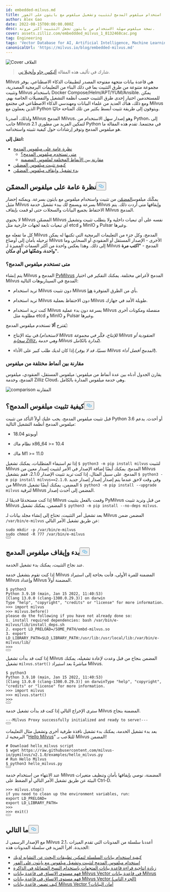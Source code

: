 ```yaml
---
id: embedded-milvus.md
title: استخدام ميلفوس المدمج لتثبيت وتشغيل ميلفوس مع بايثون على الفور
author: Alex Gao
date: 2022-08-15T00:00:00.000Z
desc: نسخة ميلفوس سهلة الاستخدام من بايثون تجعل التثبيت أكثر مرونة.
cover: assets.zilliz.com/embeddded_milvus_1_8132468cac.png
tag: Engineering
tags: 'Vector Database for AI, Artificial Intelligence, Machine Learning'
canonicalUrl: 'https://milvus.io/blog/embedded-milvus.md'
---
```

<p>
  
   <span class="img-wrapper"> <img translate="no" src="https://assets.zilliz.com/embeddded_milvus_1_8132468cac.png" alt="Cover" class="doc-image" id="cover" />
   </span> <span class="img-wrapper"> <span>الغلاف</span> </span></p>
<blockquote>
<p>شارك في تأليف هذه المقالة <a href="https://github.com/soothing-rain/">أليكس جاو</a> <a href="https://www.linkedin.com/in/yiyun-n-2aa713163/">وأنجيلا ني</a>.</p>
</blockquote>
<p>Milvus هي قاعدة بيانات متجهة مفتوحة المصدر لتطبيقات الذكاء الاصطناعي. يوفر مجموعة متنوعة من طرق التثبيت بما في ذلك البناء من التعليمات البرمجية المصدرية، وتثبيت Milvus باستخدام Docker Compose/Helm/APT/YUM/Ansible. يمكن للمستخدمين اختيار إحدى طرق التثبيت حسب أنظمة التشغيل والتفضيلات الخاصة بهم. ومع ذلك، هناك العديد من علماء البيانات ومهندسي الذكاء الاصطناعي في مجتمع Milvus الذين يعملون مع Python ويتوقون إلى طريقة تثبيت أبسط بكثير من تلك المتاحة حاليًا.</p>
<p>ولذلك، أصدرنا Milvus المدمج Milvus، وهو إصدار سهل الاستخدام من Python، إلى جانب Milvus 2.1 لتمكين المزيد من مطوري Python في مجتمعنا. تقدم هذه المقالة ما هو ميلفوس المدمج وتوفر إرشادات حول كيفية تثبيته واستخدامه.</p>
<p><strong>انتقل إلى:</strong></p>
<ul>
<li><a href="#An-overview-of-embedded-Milvus">نظرة عامة على ميلفوس المدمج</a><ul>
<li><a href="#When-to-use-embedded-Milvus">متى تستخدم ميلفوس المدمج؟</a></li>
<li><a href="#A-comparison-of-different-modes-of-Milvus">مقارنة بين الأنماط المختلفة لملفوس المضمنة</a></li>
</ul></li>
<li><a href="#How-to-install-embedded-Milvus">كيفية تثبيت ميلفوس المضمّن</a></li>
<li><a href="#Start-and-stop-embedded-Milvus">بدء تشغيل وإيقاف ميلفوس المضمّن</a></li>
</ul>
<h2 id="An-overview-of-embedded-Milvus" class="common-anchor-header">نظرة عامة على ميلفوس المضمّن<button data-href="#An-overview-of-embedded-Milvus" class="anchor-icon" translate="no">
      <svg translate="no"
        aria-hidden="true"
        focusable="false"
        height="20"
        version="1.1"
        viewBox="0 0 16 16"
        width="16"
      >
        <path
          fill="#0092E4"
          fill-rule="evenodd"
          d="M4 9h1v1H4c-1.5 0-3-1.69-3-3.5S2.55 3 4 3h4c1.45 0 3 1.69 3 3.5 0 1.41-.91 2.72-2 3.25V8.59c.58-.45 1-1.27 1-2.09C10 5.22 8.98 4 8 4H4c-.98 0-2 1.22-2 2.5S3 9 4 9zm9-3h-1v1h1c1 0 2 1.22 2 2.5S13.98 12 13 12H9c-.98 0-2-1.22-2-2.5 0-.83.42-1.64 1-2.09V6.25c-1.09.53-2 1.84-2 3.25C6 11.31 7.55 13 9 13h4c1.45 0 3-1.69 3-3.5S14.5 6 13 6z"
        ></path>
      </svg>
    </button></h2><p>يمكّنك ميلفوس<a href="https://github.com/milvus-io/embd-milvus">المضمّن</a> من تثبيت واستخدام ميلفوس مع بايثون بسرعة. ويمكنه إحضار مثيل Milvus بسرعة ويسمح لك ببدء تشغيل خدمة Milvus وإيقافها متى أردت ذلك. يتم الاحتفاظ بجميع البيانات والسجلات حتى لو قمت بإيقاف Milvus المدمج.</p>
<p>لا يحتوي Milvus المضمّن Milvus نفسه على أي تبعيات داخلية ولا يتطلب تثبيت وتشغيل أي تبعيات تابعة لجهات خارجية مثل etcd و MinIO و Pulsar وغيرها.</p>
<p>كل ما تفعله مع Milvus المدمج، وكل جزء من التعليمات البرمجية التي تكتبها له يمكن ترحيله بأمان إلى أوضاع Milvus الأخرى - الإصدار المستقل أو العنقودي أو السحابي وما إلى ذلك. وهذا يعكس واحدة من أكثر السمات المميزة لـ Milvus المدمج - <strong>"اكتب مرة واحدة، وشغّلها في أي مكان".</strong></p>
<h3 id="When-to-use-embedded-Milvus" class="common-anchor-header">متى تستخدم ميلفوس المدمج؟</h3><p>يتم إنشاء Milvus المدمج و <a href="https://milvus.io/docs/v2.1.x/install-pymilvus.md">PyMilvus</a> المدمج لأغراض مختلفة. يمكنك التفكير في اختيار Milvus المدمج في السيناريوهات التالية:</p>
<ul>
<li><p>تريد استخدام Milvus دون تثبيت Milvus بأي من الطرق المتوفرة <a href="https://milvus.io/docs/v2.1.x/install_standalone-docker.md">هنا</a>.</p></li>
<li><p>تريد استخدام Milvus دون الاحتفاظ بعملية Milvus طويلة الأمد في جهازك.</p></li>
<li><p>كنت تريد استخدام Milvus بسرعة دون بدء عملية Milvus منفصلة ومكونات أخرى مطلوبة مثل etcd و MinIO و Pulsar وغيرها.</p></li>
</ul>
<p>يُقترح <strong>ألا</strong> تستخدم ميلفوس المدمج:</p>
<ul>
<li><p>في بيئة الإنتاج.<em>(لاستخدام Milvus للإنتاج، فكّر في مجموعة Milvus العنقودية أو <a href="https://zilliz.com/cloud">سحابة Zilliz،</a> وهي خدمة Milvus مُدارة بالكامل</em>).</p></li>
<li><p>إذا كان لديك طلب كبير على الأداء.<em>(نسبيًا، قد لا يوفر Milvus المدمج أفضل أداء</em>).</p></li>
</ul>
<h3 id="A-comparison-of-different-modes-of-Milvus" class="common-anchor-header">مقارنة بين أنماط مختلفة من ميلفوس</h3><p>يقارن الجدول أدناه بين عدة أنماط من ميلفوس: ميلفوس المستقل، العنقودي، ميلفوس المدمج، وخدمة Zilliz Cloud، وهي خدمة ميلفوس المدارة بالكامل.</p>
<p>
  
   <span class="img-wrapper"> <img translate="no" src="https://assets.zilliz.com/comparison_ebcd7c5b07.jpeg" alt="comparison" class="doc-image" id="comparison" />
   </span> <span class="img-wrapper"> <span>المقارنة</span> </span></p>
<h2 id="How-to-install-embedded-Milvus" class="common-anchor-header">كيفية تثبيت ميلفوس المدمج؟<button data-href="#How-to-install-embedded-Milvus" class="anchor-icon" translate="no">
      <svg translate="no"
        aria-hidden="true"
        focusable="false"
        height="20"
        version="1.1"
        viewBox="0 0 16 16"
        width="16"
      >
        <path
          fill="#0092E4"
          fill-rule="evenodd"
          d="M4 9h1v1H4c-1.5 0-3-1.69-3-3.5S2.55 3 4 3h4c1.45 0 3 1.69 3 3.5 0 1.41-.91 2.72-2 3.25V8.59c.58-.45 1-1.27 1-2.09C10 5.22 8.98 4 8 4H4c-.98 0-2 1.22-2 2.5S3 9 4 9zm9-3h-1v1h1c1 0 2 1.22 2 2.5S13.98 12 13 12H9c-.98 0-2-1.22-2-2.5 0-.83.42-1.64 1-2.09V6.25c-1.09.53-2 1.84-2 3.25C6 11.31 7.55 13 9 13h4c1.45 0 3-1.69 3-3.5S14.5 6 13 6z"
        ></path>
      </svg>
    </button></h2><p>قبل تثبيت ميلفوس المدمج، يجب عليك أولاً التأكد من تثبيت Python 3.6 أو أحدث. يدعم ميلفوس المدمج أنظمة التشغيل التالية:</p>
<ul>
<li><p>أوبونتو 18.04</p></li>
<li><p>نظام ماك x86_64 &gt;= 10.4</p></li>
<li><p>ماك M1 &gt;= 11.0</p></li>
</ul>
<p>إذا تم استيفاء المتطلبات، يمكنك تشغيل <code translate="no">$ python3 -m pip install milvus</code> لتثبيت Milvus المدمج. يمكنك أيضًا إضافة الإصدار في الأمر لتثبيت إصدار معين من Milvus المدمج. على سبيل المثال، إذا كنت تريد تثبيت الإصدار 2.1.0، فقم بتشغيل <code translate="no">$ python3 -m pip install milvus==2.1.0</code>. وفي وقت لاحق عندما يتم إصدار إصدار إصدار جديد من Milvus المضمن، يمكنك أيضًا تشغيل <code translate="no">$ python3 -m pip install --upgrade milvus</code> لترقية Milvus المضمن إلى أحدث إصدار.</p>
<p>إذا كنت مستخدمًا قديمًا لـ Milvus وقمت بالفعل بتثبيت PyMilvus من قبل وتريد تثبيت Milvus المضمن، يمكنك تشغيل <code translate="no">$ python3 -m pip install --no-deps milvus</code>.</p>
<p>بعد تشغيل أمر التثبيت، تحتاج إلى إنشاء مجلد بيانات لـ Milvus المضمن ضمن <code translate="no">/var/bin/e-milvus</code> عن طريق تشغيل الأمر التالي:</p>
<pre><code translate="no"><span class="hljs-built_in">sudo</span> <span class="hljs-built_in">mkdir</span> -p /var/bin/e-milvus
<span class="hljs-built_in">sudo</span> <span class="hljs-built_in">chmod</span> -R 777 /var/bin/e-milvus
<button class="copy-code-btn"></button></code></pre>
<h2 id="Start-and-stop-embedded-Milvus" class="common-anchor-header">بدء وإيقاف ميلفوس المدمج<button data-href="#Start-and-stop-embedded-Milvus" class="anchor-icon" translate="no">
      <svg translate="no"
        aria-hidden="true"
        focusable="false"
        height="20"
        version="1.1"
        viewBox="0 0 16 16"
        width="16"
      >
        <path
          fill="#0092E4"
          fill-rule="evenodd"
          d="M4 9h1v1H4c-1.5 0-3-1.69-3-3.5S2.55 3 4 3h4c1.45 0 3 1.69 3 3.5 0 1.41-.91 2.72-2 3.25V8.59c.58-.45 1-1.27 1-2.09C10 5.22 8.98 4 8 4H4c-.98 0-2 1.22-2 2.5S3 9 4 9zm9-3h-1v1h1c1 0 2 1.22 2 2.5S13.98 12 13 12H9c-.98 0-2-1.22-2-2.5 0-.83.42-1.64 1-2.09V6.25c-1.09.53-2 1.84-2 3.25C6 11.31 7.55 13 9 13h4c1.45 0 3-1.69 3-3.5S14.5 6 13 6z"
        ></path>
      </svg>
    </button></h2><p>عند نجاح التثبيت، يمكنك بدء تشغيل الخدمة.</p>
<p>إذا كنت تقوم بتشغيل خدمة Milvus المضمنة للمرة الأولى، فأنت بحاجة إلى استيراد Milvus وإعداد Milvus المضمنة أولاً.</p>
<pre><code translate="no">$ python3
Python 3.9.10 (main, Jan 15 2022, 11:40:53)
[Clang 13.0.0 (clang-1300.0.29.3)] on darwin
Type <span class="hljs-string">&quot;help&quot;</span>, <span class="hljs-string">&quot;copyright&quot;</span>, <span class="hljs-string">&quot;credits&quot;</span> or <span class="hljs-string">&quot;license&quot;</span> <span class="hljs-keyword">for</span> more information.
&gt;&gt;&gt; import milvus
&gt;&gt;&gt; milvus.before()
please <span class="hljs-keyword">do</span> the following <span class="hljs-keyword">if</span> you have not already <span class="hljs-keyword">done</span> so:
1. install required dependencies: bash /var/bin/e-milvus/lib/install_deps.sh
2. <span class="hljs-built_in">export</span> LD_PRELOAD=/SOME_PATH/embd-milvus.so
3. <span class="hljs-built_in">export</span> LD_LIBRARY_PATH=<span class="hljs-variable">$LD_LIBRARY_PATH</span>:/usr/lib:/usr/local/lib:/var/bin/e-milvus/lib/
&gt;&gt;&gt;
<button class="copy-code-btn"></button></code></pre>
<p>إذا كنت قد بدأت تشغيل Milvus المضمن بنجاح من قبل وعدت لإعادة تشغيله، يمكنك تشغيل <code translate="no">milvus.start()</code> مباشرةً بعد استيراد Milvus.</p>
<pre><code translate="no">$ python3
Python <span class="hljs-number">3.9</span><span class="hljs-number">.10</span> (main, Jan <span class="hljs-number">15</span> <span class="hljs-number">2022</span>, <span class="hljs-number">11</span>:<span class="hljs-number">40</span>:<span class="hljs-number">53</span>)
[Clang <span class="hljs-number">13.0</span><span class="hljs-number">.0</span> (clang-<span class="hljs-number">1300.0</span><span class="hljs-number">.29</span><span class="hljs-number">.3</span>)] on darwinType <span class="hljs-string">&quot;help&quot;</span>, <span class="hljs-string">&quot;copyright&quot;</span>, <span class="hljs-string">&quot;credits&quot;</span> <span class="hljs-keyword">or</span> <span class="hljs-string">&quot;license&quot;</span> <span class="hljs-keyword">for</span> more information.
<span class="hljs-meta">&gt;&gt;&gt; </span><span class="hljs-keyword">import</span> milvus
<span class="hljs-meta">&gt;&gt;&gt; </span>milvus.start()
&gt;&gt;&gt;
<button class="copy-code-btn"></button></code></pre>
<p>سترى الإخراج التالي إذا كنت قد بدأت تشغيل خدمة Milvus المضمنة بنجاح.</p>
<pre><code translate="no">---<span class="hljs-title class_">Milvus</span> <span class="hljs-title class_">Proxy</span> successfully initialized and ready to serve!---
<button class="copy-code-btn"></button></code></pre>
<p>بعد بدء تشغيل الخدمة، يمكنك بدء تشغيل نافذة طرفية أخرى وتشغيل مثال التعليمات البرمجية لـ &quot;<a href="https://github.com/milvus-io/embd-milvus/blob/main/milvus/examples/hello_milvus.py">Hello Milvus</a>&quot; للتلاعب بـ Milvus المضمن!</p>
<pre><code translate="no"><span class="hljs-comment"># Download hello_milvus script</span>
$ wget https://raw.githubusercontent.com/milvus-io/pymilvus/v2.1.0/examples/hello_milvus.py
<span class="hljs-comment"># Run Hello Milvus </span>
$ python3 hello_milvus.py
<button class="copy-code-btn"></button></code></pre>
<p>عند الانتهاء من استخدام خدمة Milvus المضمنة، نوصي بإيقافها بأمان وتنظيف متغيرات البيئة عن طريق تشغيل الأمر التالي أو الضغط على Ctrl-D.</p>
<pre><code translate="no">&gt;&gt;&gt; milvus.stop()
<span class="hljs-keyword">if</span> you need to clean up the environment variables, run:
<span class="hljs-built_in">export</span> LD_PRELOAD=
<span class="hljs-built_in">export</span> LD_LIBRARY_PATH=
&gt;&gt;&gt;
&gt;&gt;&gt; <span class="hljs-built_in">exit</span>()
<button class="copy-code-btn"></button></code></pre>
<h2 id="Whats-next" class="common-anchor-header">ما التالي<button data-href="#Whats-next" class="anchor-icon" translate="no">
      <svg translate="no"
        aria-hidden="true"
        focusable="false"
        height="20"
        version="1.1"
        viewBox="0 0 16 16"
        width="16"
      >
        <path
          fill="#0092E4"
          fill-rule="evenodd"
          d="M4 9h1v1H4c-1.5 0-3-1.69-3-3.5S2.55 3 4 3h4c1.45 0 3 1.69 3 3.5 0 1.41-.91 2.72-2 3.25V8.59c.58-.45 1-1.27 1-2.09C10 5.22 8.98 4 8 4H4c-.98 0-2 1.22-2 2.5S3 9 4 9zm9-3h-1v1h1c1 0 2 1.22 2 2.5S13.98 12 13 12H9c-.98 0-2-1.22-2-2.5 0-.83.42-1.64 1-2.09V6.25c-1.09.53-2 1.84-2 3.25C6 11.31 7.55 13 9 13h4c1.45 0 3-1.69 3-3.5S14.5 6 13 6z"
        ></path>
      </svg>
    </button></h2><p>مع الإصدار الرسمي لـ Milvus 2.1، أعددنا سلسلة من المدونات التي تقدم الميزات الجديدة. اقرأ المزيد في سلسلة المدونات هذه:</p>
<ul>
<li><a href="https://milvus.io/blog/2022-08-08-How-to-use-string-data-to-empower-your-similarity-search-applications.md">كيفية استخدام بيانات السلسلة لتمكين تطبيقات البحث عن التشابه لديك</a></li>
<li><a href="https://milvus.io/blog/embedded-milvus.md">استخدام ميلفوس المدمج لتثبيت وتشغيل ميلفوس مع بايثون على الفور</a></li>
<li><a href="https://milvus.io/blog/in-memory-replicas.md">زيادة إنتاجية قراءة قاعدة بيانات المتجهات باستخدام النسخ المتماثلة في الذاكرة</a></li>
<li><a href="https://milvus.io/blog/understanding-consistency-levels-in-the-milvus-vector-database.md">فهم مستوى الاتساق في قاعدة بيانات Milvus Vector في قاعدة بيانات Milvus</a></li>
<li><a href="https://milvus.io/blog/understanding-consistency-levels-in-the-milvus-vector-database-2.md">فهم مستوى الاتساق في قاعدة بيانات Milvus Vector (الجزء الثاني)</a></li>
<li><a href="https://milvus.io/blog/data-security.md">كيف تضمن قاعدة بيانات Milvus Vector أمان البيانات؟</a></li>
</ul>
